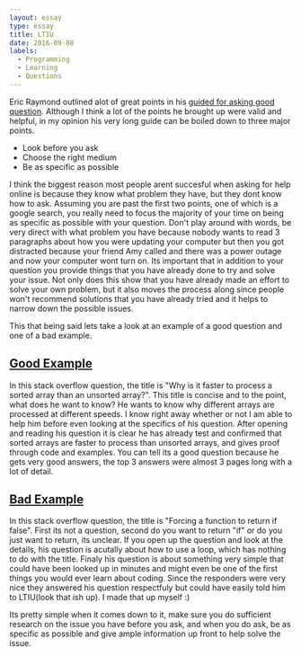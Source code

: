 ```yaml
---
layout: essay
type: essay
title: LTIU
date: 2016-09-08
labels:
  - Programming
  - Learning
  - Questions
---
```


Eric Raymond outlined alot of great points in his [guided for asking good question](http://www.catb.org/esr/faqs/smart-questions.html). Although I think a lot of the points he brought up were valid and helpful, in my opinion his very long guide can be boiled down to three major points. 

- Look before you ask
- Choose the right medium
- Be as specific as possible

I think the biggest reason most people arent succesful when asking for help online is because they know what problem they have, but they dont know how to ask. Assuming you are past the first two points, one of which is a google search, you really need to focus the majority of your time on being as specific as possible with your question. Don't play around with words, be very direct with what problem you have because nobody wants to read 3 paragraphs about how you were updating your computer but then you got distracted because your friend Amy called and there was a power outage and now your computer wont turn on. Its important that in addition to your question you provide things that you have already done to try and solve your issue. Not only does this show that you have already made an effort to solve your own problem, but it also moves the process along since people won't recommend solutions that you have already tried and it helps to narrow down the possible issues. 

This that being said lets take a look at an example of a good question and one of a bad example.


## [Good Example](http://stackoverflow.com/questions/11227809/why-is-it-faster-to-process-a-sorted-array-than-an-unsorted-array)
In this stack overflow question, the title is "Why is it faster to process a sorted array than an unsorted array?". This title is concise and to the point, what does he want to know? He wants to know why different arrays are processed at different speeds. I know right away whether or not I am able to help him before even looking at the specifics of his question. After opening and reading his question it is clear he has already test and confirmed that sorted arrays are faster to process than unsorted arrays, and gives proof through code and examples. You can tell its a good question because he gets very good answers, the top 3 answers were almost 3 pages long with a lot of detail.

## [Bad Example](http://stackoverflow.com/questions/21068763/forcing-a-function-to-return-if-false)
In this stack overflow question, the title is "Forcing a function to return if false". First its not a question, second do you want to return "if" or do you just want to return, its unclear. If you open up the question and look at the details, his question is acutally about how to use a loop, which has nothing to do with the title. Finaly his question is about something very simple that could have been looked up in minutes and might even be one of the first things you would ever learn about coding. Since the responders were very nice they answered his question respectfuly but could have easily told him to LTIU(look that ish up). I made that up myself :)

Its pretty simple when it comes down to it, make sure you do sufficient research on the issue you have before you ask, and when you do ask, be as specific as possible and give ample information up front to help solve the issue.  
